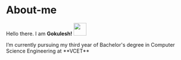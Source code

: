 # About-me
Hello there. I am **Gokulesh!**  <img src="https://raw.githubusercontent.com/TheDudeThatCode/TheDudeThatCode/master/Assets/Hi.gif" width=35 height=35> 
<p>
I’m currently pursuing my third year of Bachelor's degree in Computer Science Engineering at **VCET**

